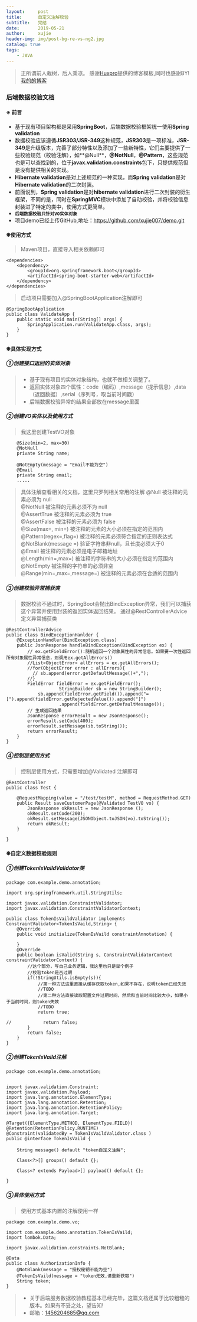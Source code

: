 ```yaml
---
layout:     post
title:      自定义注解校验
subtitle:   完结
date:       2019-05-21
author:     xujie
header-img: img/post-bg-re-vs-ng2.jpg
catalog: true
tags:
    - JAVA
---
```


> 正所谓前人栽树，后人乘凉。
> 感谢[Huxpro](https://github.com/huxpro)提供的博客模板,同时也感谢BY!
> [我的的博客](http://my.happy-coding.cn)

### 后端数据校验文档
#### ※ 前言 
- 基于现有项目架构都是采用**SpringBoot**，后端数据校验框架统一使用**Spring validation**
- 数据校验应该遵循**JSR303/JSR-349**这种规范，**JSR303**是一项标准，**JSR-349**是升级版本，完善了部分特性以及添加了一些新特性，它们主要提供了一些校验规范（校验注解），如**@Null**，**@NotNull**，**@Pattern**，这些规范也是可以查找到的，位于**javax.validation.constraints**包下，只提供规范但是没有提供相关的实现。
- **Hibernate validation**是对上述规范的一种实现，而**Spring validation**是对**Hibernate validation**的二次封装。
- 前面说到，**Spring validation**是对**hibernate validation**进行二次封装的衍生框架，不同的是，同时在**SpringMVC**模块中添加了自动校验，并将校验信息封装进了特定的类中，使用方式更简单。
- **`后端数据校验只针对VO实体对象`**
- 项目demo已经上传GitHub,地址：https://github.com/xujie007/demo.git



#### ❋使用方式
> Maven项目，直接导入相关依赖即可
```
<dependencies>
    <dependency>
        <groupId>org.springframework.boot</groupId>
        <artifactId>spring-boot-starter-web</artifactId>
    </dependency>
</dependencies>
```
> 启动项只需要加入@SpringBootApplication注解即可
```
@SpringBootApplication
public class ValidateApp {
    public static void main(String[] args) {
        SpringApplication.run(ValidateApp.class, args);
    }
}
```

#### ❋具体实现方式
##### ①创建接口返回的实体对象
> - 基于现有项目的实体对象结构，也就不做相关调整了。
> - 返回实体对象四个属性：code（编码）,message（提示信息）,data（返回数据）,serial（序列号，取当前时间戳）
> - 后端数据校验异常的结果全部放在message里面

##### ②创建VO实体以及使用方式
> 我这里创建TestVO对象
```
    @Size(min=2, max=30)
    @NotNull
    private String name;
    
    @NotEmpty(message = "Email不能为空")
    @Email
    private String email;
    .....
```
> 具体注解查看相关的文档，这里只罗列相关常用的注解
> @Null   被注释的元素必须为 null    
@NotNull    被注释的元素必须不为 null    
@AssertTrue     被注释的元素必须为 true    
@AssertFalse    被注释的元素必须为 false    
@Size(max=, min=)   被注释的元素的大小必须在指定的范围内    
@Pattern(regex=,flag=)  被注释的元素必须符合指定的正则表达式    
@NotBlank(message =)   验证字符串非null，且长度必须大于0    
@Email  被注释的元素必须是电子邮箱地址    
@Length(min=,max=)  被注释的字符串的大小必须在指定的范围内    
@NotEmpty   被注释的字符串的必须非空    
@Range(min=,max=,message=)  被注释的元素必须在合适的范围内

##### ③创建校验异常捕获类
>数据校验不通过时，SpringBoot会抛出BindException异常，我们可以捕获这个异常并使用封装的返回实体返回结果。
>通过@RestControllerAdvice定义异常捕获类
```
@RestControllerAdvice
public class BindExceptionHanlder {
    @ExceptionHandler(BindException.class)
    public JsonResponse handleBindException(BindException ex) {
        // ex.getFieldError():随机返回一个对象属性的异常信息。如果要一次性返回所有对象属性异常信息，则调用ex.getAllErrors()
        //List<ObjectError> allErrors = ex.getAllErrors();
        //for(ObjectError error : allErrors){
          // sb.append(error.getDefaultMessage()+",");
        //}
        FieldError fieldError = ex.getFieldError();
                    StringBuilder sb = new StringBuilder();
            sb.append(fieldError.getField()).append("=[").append(fieldError.getRejectedValue()).append("]")
                    .append(fieldError.getDefaultMessage());
        // 生成返回结果
        JsonResponse errorResult = new JsonResponse();
        errorResult.setCode(400);
        errorResult.setMessage(sb.toString());
        return errorResult;
    }
}
```

##### ④控制层使用方式
> 控制层使用方式，只需要增加@Validated 注解即可
```
@RestController
public class Test {

    @RequestMapping(value = "/test/testM", method = RequestMethod.GET)
    public Result saveCustomerPage(@Validated TestVO vo) {
        JsonResponse okResult = new JsonResponse ();
        okResult.setCode(200);
        okResult.setMessage(JSONObject.toJSON(vo).toString());
        return okResult;
    }
    
}
```

#### ❋自定义数据校验规则
##### ①创建**TokenIsVaildValidator**类
```
package com.example.demo.annotation;

import org.springframework.util.StringUtils;

import javax.validation.ConstraintValidator;
import javax.validation.ConstraintValidatorContext;

public class TokenIsVaildValidator implements ConstraintValidator<TokenIsVaild,String> {
    @Override
    public void initialize(TokenIsVaild constraintAnnotation) {

    }
    @Override
    public boolean isValid(String s, ConstraintValidatorContext constraintValidatorContext) {
		//这个部分，写自己业务逻辑，我这里也只是举个例子
        //校验token是否过期
        if(!StringUtils.isEmpty(s)){
            //第一种方法这里直接从缓存获取token,如果不存在，说明token已经失效
            //TODO
            //第二种方法直接读取配置文件过期时间，然后和当前时间比较大小，如果小于当前时间，则token失效
            //TODO
            return true;

//            return false;
        }
        return false;
    }
}
```

##### ②创建**TokenIsVaild**注解
```
package com.example.demo.annotation;


import javax.validation.Constraint;
import javax.validation.Payload;
import java.lang.annotation.ElementType;
import java.lang.annotation.Retention;
import java.lang.annotation.RetentionPolicy;
import java.lang.annotation.Target;

@Target({ElementType.METHOD, ElementType.FIELD})
@Retention(RetentionPolicy.RUNTIME)
@Constraint(validatedBy = TokenIsVaildValidator.class )
public @interface TokenIsVaild {

    String message() default "token自定义注解";

    Class<?>[] groups() default {};

    Class<? extends Payload>[] payload() default {};

}
```

##### ③具体使用方式
>使用方式基本内置的注解使用一样
```
package com.example.demo.vo;

import com.example.demo.annotation.TokenIsVaild;
import lombok.Data;

import javax.validation.constraints.NotBlank;

@Data
public class AuthorizationInfo {
    @NotBlank(message = "授权秘钥不能为空")
    @TokenIsVaild(message = "token无效,请重新获取")
    String token;
}
```

> - 关于后端服务数据校验教程基本已经完毕，这篇文档还属于比较粗糙的版本。如果有不妥之处，望告知!
> - 邮箱：1456204685@qq.com



